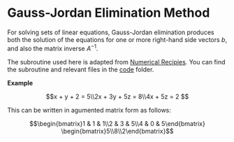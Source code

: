 # Gauss-Jordan Elimination Method
For solving sets of linear equations, Gauss-Jordan elimination produces both the solution of the equations for one or more right-hand side vectors $b$, and also the matrix inverse $A^{−1}$.

The subroutine used here is adapted from [Numerical Recipies](http://phys.uri.edu/nigh/NumRec/bookfpdf/f2-1.pdf). You can find the subroutine and relevant files in the [code](/code/) folder.

**Example**

```math
x + y + 2 = 5\\2x + 3y + 5z = 8\\4x + 5z = 2  
```

This can be written in agumented matrix form as follows:  

```math
\begin{bmatrix}1 & 1 & 1\\2 & 3 & 5\\4 & 0 & 5\end{bmatrix}
\begin{bmatrix}5\\8\\2\end{bmatrix}
```
